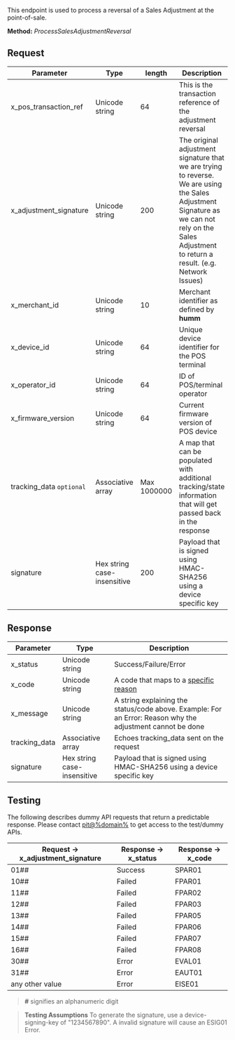 This endpoint is used to process a reversal of a Sales Adjustment at the point-of-sale. 

**Method:** *ProcessSalesAdjustmentReversal*

## Request

Parameter | Type | length | Description
----------|------|--------|------------
x_pos_transaction_ref | Unicode string | 64 | This is the transaction reference of the adjustment reversal
x_adjustment_signature | Unicode string | 200 | The original adjustment signature that we are trying to reverse. We are using the Sales Adjustment Signature as we can not rely on the Sales Adjustment to return a result. (e.g. Network Issues)
x_merchant_id | Unicode string | 10 | Merchant identifier as defined by **humm**
x_device_id | Unicode string | 64 | Unique device identifier for the POS terminal
x_operator_id | Unicode string | 64 | ID of POS/terminal operator
x_firmware_version | Unicode string | 64 | Current firmware version of POS device
tracking_data <code class="optional">optional</code> | Associative array | Max 1000000 | A map that can be populated with additional tracking/state information that will get passed back in the response
signature | Hex string case-insensitive | 200 | Payload that is signed using HMAC-SHA256 using a device specific key

## Response

Parameter | Type | Description
-----------|------|-------------
x_status | Unicode string | Success/Failure/Error
x_code | Unicode string | A code that maps to a <a href="/pos/api_information/status_codes/">specific reason</a>
x_message | Unicode string | A string explaining the status/code above. Example: For an Error: Reason why the adjustment cannot be done
tracking_data | Associative array | Echoes tracking_data sent on the request
signature | Hex string case-insensitive | Payload that is signed using HMAC-SHA256 using a device specific key

## Testing

The following describes dummy API requests that return a predictable response. Please contact <a href="mailto:pit@%domain%">pit@%domain%</a> to get access to the test/dummy APIs.

Request -> x_adjustment_signature | Response -> x_status | Response -> x_code
-----------|-----------|-----------
01## | Success | SPAR01
10## | Failed | FPAR01
11## | Failed | FPAR02
12## | Failed | FPAR03
13## | Failed | FPAR05
14## | Failed | FPAR06
15## | Failed | FPAR07
16## | Failed | FPAR08
30## | Error | EVAL01
31## | Error | EAUT01
any other value | Error | EISE01

> <b>#</b> signifies an alphanumeric digit

> <b>Testing Assumptions</b> To generate the signature, use a device-signing-key of "1234567890". A invalid signature will cause an ESIG01 Error.
